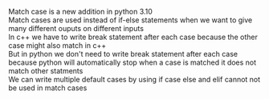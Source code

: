 Match case is a new addition in python 3.10 
<br>
Match cases are used instead of if-else statements when we want to give many different ouputs on different inputs
<br>
In c++ we have to write break statement after each case because the other case might also match in c++
<br>
But in python we don't need to write break statement after each case because python will automatically stop 
when a case is matched it does not match other statments
<br>
We can write multiple default cases by using if case else and elif cannot not be used in match cases 


